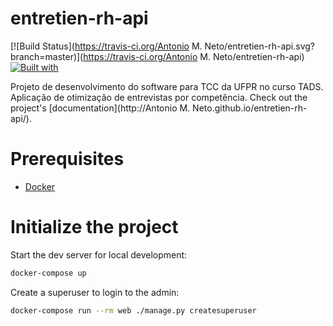 # entretien-rh-api

[![Build Status](https://travis-ci.org/Antonio M. Neto/entretien-rh-api.svg?branch=master)](https://travis-ci.org/Antonio M. Neto/entretien-rh-api)
[![Built with](https://img.shields.io/badge/Built_with-Cookiecutter_Django_Rest-F7B633.svg)](https://github.com/agconti/cookiecutter-django-rest)

Projeto de desenvolvimento do software para TCC da UFPR no curso TADS. Aplicação de otimização de entrevistas por competência. Check out the project's [documentation](http://Antonio M. Neto.github.io/entretien-rh-api/).

# Prerequisites

- [Docker](https://docs.docker.com/docker-for-mac/install/)

# Initialize the project

Start the dev server for local development:

```bash
docker-compose up
```

Create a superuser to login to the admin:

```bash
docker-compose run --rm web ./manage.py createsuperuser
```
